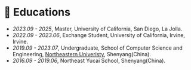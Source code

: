 # 📖 Educations
- *2023.09 - 2025*, Master, University of California, San Diego, La Jolla.
- *2022.09 - 2023.06*, Exchange Student, University of California, Irvine, Irvine.
- *2019.09 - 2023.07*, Undergraduate, School of Computer Science and Engineering, [Northeastern Univeristy](https://english.neu.edu.cn/), Shenyang(China).
- *2016.09 - 2019.06*, Northeast Yucai School, Shenyang(China).
